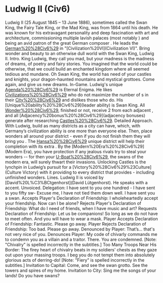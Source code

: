 # Ludwig II (Civ6)

Ludwig II (25 August 1845 – 13 June 1886), sometimes called the Swan King, the Fairy Tale King, or the Mad King, was from 1864 until his death. He was known for his extravagant personality and deep fascination with art and architecture, commissioning multiple lavish palaces (most notably ) and being an avid patron of the great German composer . He leads the [German%20%28Civ6%29](Germans) in "[Civilization%20VI](Civilization VI)".
Bring wonder and beauty to an otherwise dull world with the Swan King, Ludwig II.
Intro.
 King Ludwig, they call you mad, but your madness is the madness of dreams, of poetry and fairy stories. You imagined that the world could be otherwise, that we could build an enchanted kingdom where all seemed tedious and mundane. Oh Swan King, the world has need of your castles and knights, your dragon-haunted mountains and mystical grottoes. Come again, and give us new dreams.
In-Game.
Ludwig's unique [Agenda%20%28Civ6%29](agenda) is Eternal Enigma. He likes [Civilizations%20%28Civ6%29](civilizations) who do not maximize the number of s in their [City%20%28Civ6%29](cities) and dislikes those who do.
His [Unique%20ability%20%28Civ6%29](leader ability) is Swan King. All [Wonder%20%28Civ6%29](wonders), finished or not, receive 2 from each adjacent , and all [Adjacency%20bonus%20%28Civ6%29](adjacency bonuses) generate after researching [Castles%20%28Civ6%29](Castles).
Detailed Approach.
With Ludwig, build as many districts as a city can have, which, with Germany’s civilization ability is one more than everyone else. Then, place wonders all around your district - even if you do not finish them they will bring you . The [Hansa%20%28Civ6%29](Hansa) unique district will help their completion with its extra . By the [Modern%20Era%20%28Civ6%29](Modern Era), you have protection if any jealous rivals try to steal your wonders -- for then your [U-Boat%20%28Civ6%29](U-Boats), the swans of the modern era, will surely thwart their invasions. Unlocking Castles is the lynchpin in Ludwig’s pursuit for a [Victory%20%28Civ6%29%23Culture](Culture Victory) with it providing to every district that provides - including unfinished wonders.
Lines.
Ludwig II is voiced by [David%20L%C3%BCtgenhorst](David Lütgenhorst). He speaks with a accent. 
Unvoiced.
Delegation: I have sent to you one hundred - I have sent to you fifty sw- Excuse me, I have not tied them down well. I have sent you a swan. 
Accepts Player's Declaration of Friendship: I wholeheartedly accept your friendship. Now can I be alone?
Rejects Player's Declaration of Friendship: What do I need of friends, when I have music and art?
Requests Declaration of Friendship: Let us be companions! So long as we do not have to meet often. And you will have to wear a mask.
Player Accepts Declaration of Friendship: Fantastic. Please go away.
Player Rejects Declaration of Friendship: Too bad. Please go away.
Denounced by Player: That’s… that's not very nice of you.
Denounces Player: My code of chivarly commands me to condemn you as a villain and a traitor. There. You are condemned.
[Note: "Chivalry" is spelled incorrectly in the subtitles.]
Too Many Troops Near His Border: The firey heart of chivalry beats in my soldiers' chests as they gaze out upon your massing troops. I beg you do not tempt them into absolutely glorious acts of derring-do!
[Note: "Fiery" is spelled incorrectly in the subtitles.]
Invitation to Capital: Come, and see the swan grotto. See the towers and spires of my home.
Invitation to City: Sing me the songs of your lands! Do you have swans?